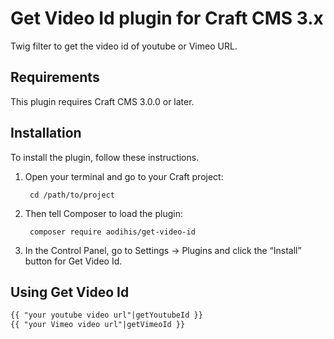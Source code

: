 # Get Video Id plugin for Craft CMS 3.x

Twig filter to get the video id of youtube or Vimeo URL.

## Requirements

This plugin requires Craft CMS 3.0.0 or later.

## Installation

To install the plugin, follow these instructions.

1. Open your terminal and go to your Craft project:

        cd /path/to/project

2. Then tell Composer to load the plugin:

        composer require aodihis/get-video-id

3. In the Control Panel, go to Settings → Plugins and click the “Install” button for Get Video Id.

## Using Get Video Id

```html
{{ "your youtube video url"|getYoutubeId }}
{{ "your Vimeo video url"|getVimeoId }}
```
